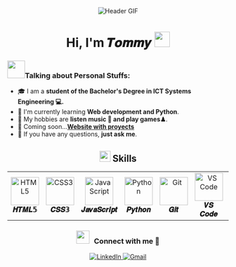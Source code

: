 <div align="center">
  <img src="https://user-images.githubusercontent.com/73097560/115834477-dbab4500-a447-11eb-908a-139a6edaec5c.gif" alt="Header GIF">
</div>

<h1 align="center"><b>Hi, I'm 𝑻𝒐𝒎𝒎𝒚 </b> <img src="https://media.giphy.com/media/hvRJCLFzcasrR4ia7z/giphy.gif" width="35"></h1>

### <img src="https://i.gifer.com/3sjy.gif" width="40">Talking about Personal Stuffs:

- 🎓 I am a **student of the Bachelor's Degree in ICT Systems Engineering 💻.**
- 🌱 I'm currently learning **Web development and Python**. 
- 🤔 My hobbies are **listen music 🎵 and play games♟**.
- 📝 Coming soon...**[Website with proyects](https://vibrantfix.github.io/blog/)**
- 💬 If you have any questions, **just ask me**.




<h2 align="center"><img src="https://media2.giphy.com/media/QssGEmpkyEOhBCb7e1/giphy.gif?cid=ecf05e47a0n3gi1bfqntqmob8g9aid1oyj2wr3ds3mg700bl&rid=giphy.gif" width="25"> <b>Skills</b></h2>

<table align="center">
  <tr>
    <td align="center">
      <img height="64px" src="https://upload.wikimedia.org/wikipedia/commons/thumb/6/61/HTML5_logo_and_wordmark.svg/1200px-HTML5_logo_and_wordmark.svg.png" alt="HTML5" title="HTML5">
      <br><b>𝑯𝑻𝑴𝑳𝟝</b>
    </td>
    <td align="center">
      <img height="64px" src="https://cdn.svgporn.com/logos/css-3.svg" alt="CSS3" title="CSS3">
      <br><b>𝑪𝑺𝑺𝟛</b>
    </td>
    <td align="center">
      <img height="64px" src="https://cdn.svgporn.com/logos/javascript.svg" alt="JavaScript" title="JavaScript">
      <br><b>𝑱𝒂𝒗𝒂𝑺𝒄𝒓𝒊𝒑𝒕</b>
    </td>
    <td align="center">
      <img height="64px" src="https://cdn.svgporn.com/logos/python.svg" alt="Python" title="Python">
      <br><b>𝑷𝒚𝒕𝒉𝒐𝒏</b>
    </td>
    <td align="center">
      <img height="64px" src="https://cdn.svgporn.com/logos/git-icon.svg" alt="Git" title="Git">
      <br><b>𝑮𝒊𝒕</b>
    </td>
    <td align="center">
      <img height="64px" src="https://cdn.svgporn.com/logos/visual-studio-code.svg" alt="VS Code" title="VS Code">
      <br><b>𝑽𝑺 𝑪𝒐𝒅𝒆</b>
    </td>
    <td align="center">
      <img height="64px" src="https://upload.wikimedia.org/wikipedia/commons/thumb/a/af/Adobe_Photoshop_CC_icon.svg/640px-Adobe_Photoshop_CC_icon.svg.png" alt="Adobe Premiere" title="Adobe Premiere">
      <br><b>𝑨𝒅𝒐𝒃𝒆 𝑷𝒉𝒐𝒕𝒐𝒔𝒉𝒐𝒑</b>
    </td>
  </tr>
</table>



<h3 align="center" > <img src="https://github.com/7oSkaaa/7oSkaaa/blob/main/Images/about_me.gif?raw=true" width="30" height="30" style="margin-right: 10px;">Connect with me 🤝 </h3>
<div align="center">
  <a href="https://www.linkedin.com/in/tommyrojas" target="_blank">
    <img src="https://img.shields.io/badge/LinkedIn-0077B5?style=for-the-badge&logo=linkedin&logoColor=white" alt="LinkedIn">
  </a>
  <a href="mailto:t.gamer0410@gmail.com" target="_blank">
    <img src="https://img.shields.io/badge/Gmail-D14836?style=for-the-badge&logo=gmail&logoColor=white" alt="Gmail">
  </a>
</div>
